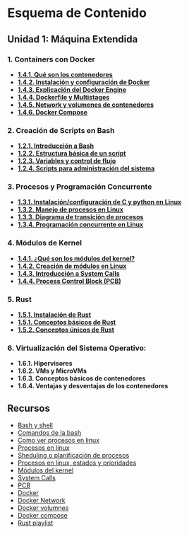 # Esquema de Contenido

## Unidad 1: Máquina Extendida

### 1. Containers con Docker
- [**1.4.1. Qué son los contenedores**](contenedores.md#4-contenedores-con-docker)
- [**1.4.2. Instalación y configuración de Docker**](contenedores.md#42-instalación-y-configuración-de-docker)
- [**1.4.3. Explicación del Docker Engine**](contenedores.md#43-explicación-del-docker-engine)
- [**1.4.4. Dockerfile y Multistages**](contenedores.md#44-dockerfile-y-multistages)
- [**1.4.5. Network y volumenes de contenedores**](contenedores.md#45-network-y-volumenes-de-contenedores)
- [**1.4.6. Docker Compose**](contenedores.md#46-docker-compose)


### 2. Creación de Scripts en Bash

- [**1.2.1. Introducción a Bash**](bash_scripts.md#1-2-1-introducción-a-bash)
- [**1.2.2. Estructura básica de un script**](bash_scripts.md#1-2-2-estructura-básica-de-un-script)
- [**1.2.3. Variables y control de flujo**](bash_scripts.md#1-2-3-variables-y-control-de-flujo)
- [**1.2.4. Scripts para administración del sistema**](bash_scripts.md#1-2-4-scripts-para-administración-del-sistema)


### 3. Procesos y Programación Concurrente
- [**1.3.1. Instalación/configuración de C y python en Linux**](procesos_concurrencia.md#21-instalaciónconfiguración-de-c-y-python-en-linux)
- [**1.3.2. Manejo de procesos en Linux**](procesos_concurrencia.md#22-manejo-de-procesos-en-linux)
- [**1.3.3. Diagrama de transición de procesos**](procesos_concurrencia.md#23-diagrama-de-transición-de-procesos)
- [**1.3.4. Programación concurrente en Linux**](procesos_concurrencia.md#24-programación-concurrente-en-linux)

### 4. Módulos de Kernel

- [**1.4.1. ¿Qué son los módulos del kernel?**](modulos.md#31-qué-son-los-módulos-del-kernel)
- [**1.4.2. Creación de módulos en Linux**](modulos.md#32-creación-de-módulos-en-linux)
- [**1.4.3. Introducción a System Calls**](modulos.md#33-introducción-a-system-calls)
- [**1.4.4. Process Control Block (PCB)**](modulos.md#34-process-control-block-pcb)


### 5. Rust

- [**1.5.1. Instalación de Rust**](rust.md#151-instalación-de-rust)
- [**1.5.1. Conceptos básicos de Rust**](rust.md#152-conceptos-básicos-de-rust)
- [**1.5.2. Conceptos únicos de Rust**](rust.md#153-conceptos-avanzados)

### 6. Virtualización del Sistema Operativo:

- **1.6.1. Hipervisores**
- **1.6.2. VMs y MicroVMs**
- **1.6.3. Conceptos básicos de contenedores**
- **1.6.4. Ventajas y desventajas de los contenedores**

## Recursos

- [Bash y shell](https://recluit.com/que-es-bash/#:~:text=Bash%20es%20un%20programa%20shell,los%20sistemas%20operativos%20GNU%2FLinux.)
- [Comandos de la bash](https://devhints.io/bash)
- [Como ver procesos en linux](https://www.hostinger.es/tutoriales/ver-procesos-en-linux#:~:text=Un%20proceso%20es%20la%20ejecuci%C3%B3n,varios%20procesos%20para%20diferentes%20tareas.)
- [Procesos en linux](https://apuntes.de/linux-certificacion-lpi/los-procesos-de-linux/#gsc.tab=0)
- [Sheduling o planificación de procesos](https://fisop.github.io/apunte/scheduling.html)
- [Procesos en linux, estados y prioridades](https://juncotic.com/procesos-en-linux-estados-y-prioridades/)
- [Módulos del kernel](https://www.scaler.com/topics/linux-kernel-module/)
- [System Calls](https://manybutfinite.com/post/system-calls/)
- [PCB](https://www.baeldung.com/linux/pcb)
- [Docker](https://docs.docker.com/engine/install/)
- [Docker Network](https://docs.docker.com/engine/network/)
- [Docker volumnes](https://docs.docker.com/engine/storage/volumes/)
- [Docker compose](https://docs.docker.com/compose/)
- [Rust playlist](https://youtube.com/playlist?list=PLai5B987bZ9CoVR-QEIN9foz4QCJ0H2Y8&si=hoEtDwQ3E1GzNCUM)